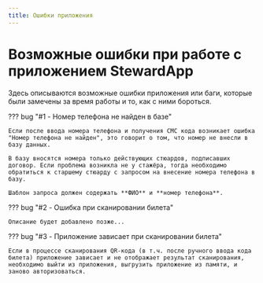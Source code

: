 ```yaml
---
title: Ошибки приложения
---
```


# Возможные ошибки при работе с приложением StewardApp
Здесь описываются возможные ошибки приложения или баги, которые были замечены за время работы и то, как с ними бороться.

??? bug "#1 - Номер телефона не найден в базе"
    
    Если после ввода номера телефона и получения СМС кода возникает ошибка "Номер телефона не найден", это говорит о том, что номер не внесли в базу данных.
    
    В базу вносятся номера только действующих стюардов, подписавших договор. Если проблема возникла не у стажёра, тогда необходимо обратиться к старшему стюарду с запросом на внесение номера телефона в базу.
    
    Шаблон запроса должен содержать **ФИО** и **номер телефона**.

??? bug "#2 - Ошибка при сканировании билета"
    
    Описание будет добавлено позже...
    
??? bug "#3 - Приложение зависает при сканировании билета"
    
    Если в процессе сканирования QR-кода (в т.ч. после ручного ввода кода билета) приложение зависает и не отображает результат сканирования, необходимо выйти из приложения, выгрузить приложение из памяти, и заново авторизоваться.

